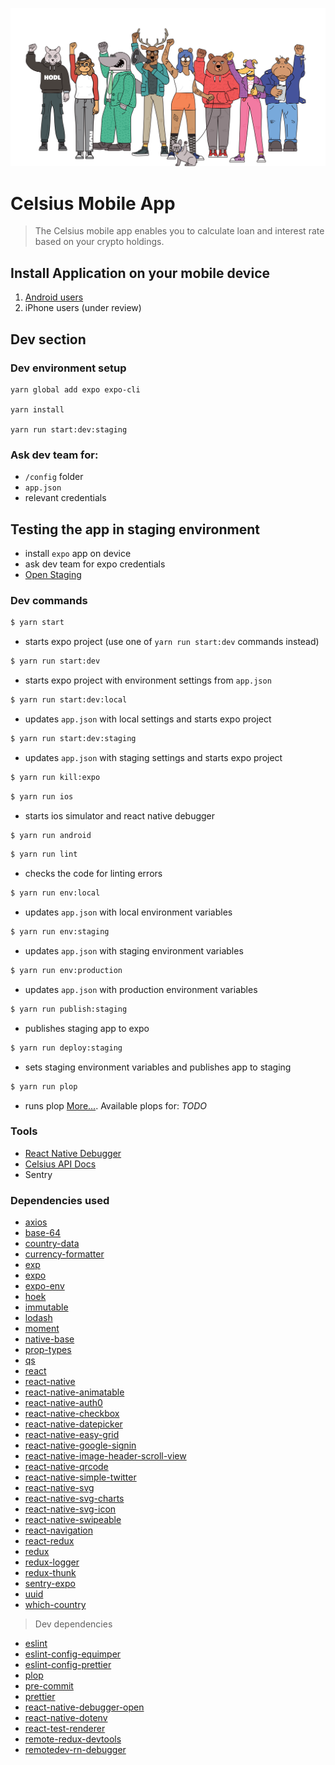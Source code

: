 ![Power to the people](./assets/images/power-to-the-people.png)

# Celsius Mobile App

>The Celsius mobile app enables you to calculate loan and interest rate based on your crypto holdings.

## Install Application on your mobile device

1. [Android users](https://play.google.com/store/apps/details?id=network.celsius.borrower)
2. iPhone users (under review)

## Dev section


### Dev environment setup

```
yarn global add expo expo-cli

yarn install

yarn run start:dev:staging
```

### Ask dev team for:

- `/config` folder
- `app.json`
- relevant credentials

## Testing the app in staging environment

- install `expo` app on device
- ask dev team for expo credentials
- [Open Staging](https://expo.io/@celsiustech/celsius?release-channel=staging)

### Dev commands

```bash
$ yarn start
```
- starts expo project (use one of `yarn run start:dev` commands instead) 

```bash
$ yarn run start:dev
```
- starts expo project with environment settings from `app.json` 


```bash
$ yarn run start:dev:local
```
- updates `app.json` with local settings and starts expo project

```bash
$ yarn run start:dev:staging
```
- updates `app.json` with staging settings and starts expo project

```bash
$ yarn run kill:expo
```
```bash
$ yarn run ios
```
- starts ios simulator and react native debugger

```bash
$ yarn run android
```

```bash
$ yarn run lint
```
- checks the code for linting errors

```bash
$ yarn run env:local
```
- updates `app.json` with local environment variables

```bash
$ yarn run env:staging
```
- updates `app.json` with staging environment variables

```bash
$ yarn run env:production
```
- updates `app.json` with production environment variables

```bash
$ yarn run publish:staging
```
- publishes staging app to expo

```bash
$ yarn run deploy:staging
```
- sets staging environment variables and publishes app to staging

```bash
$ yarn run plop
```
- runs plop [More...](https://github.com/amwmedia/plop). Available plops for: _TODO_

### Tools

* [React Native Debugger](https://github.com/jhen0409/react-native-debugger)
* [Celsius API Docs](https://documenter.getpostman.com/view/4207695/celsius/RW1aHzQg#bf6e3009-2736-4a6e-b1a0-c0928c704550)
* Sentry

### Dependencies used

* [axios](https://www.npmjs.com/package/axios)
* [base-64](https://www.npmjs.com/package/base-64)
* [country-data](https://www.npmjs.com/package/country-data)
* [currency-formatter](https://www.npmjs.com/package/currency-formatter)
* [exp](https://www.npmjs.com/package/exp)
* [expo](https://www.npmjs.com/package/expo)
* [expo-env](https://www.npmjs.com/package/expo-env)
* [hoek](https://www.npmjs.com/package/hoek)
* [immutable](https://www.npmjs.com/package/immutable)
* [lodash](https://www.npmjs.com/package/lodash)
* [moment](https://www.npmjs.com/package/moment)
* [native-base](https://www.npmjs.com/package/native-base)
* [prop-types](https://www.npmjs.com/package/prop-types)
* [qs](https://www.npmjs.com/package/qs)
* [react](https://www.npmjs.com/package/react)
* [react-native](https://www.npmjs.com/package/react-native)
* [react-native-animatable](https://www.npmjs.com/package/react-native-animatable)
* [react-native-auth0](https://www.npmjs.com/package/react-native-auth0)
* [react-native-checkbox](https://www.npmjs.com/package/react-native-checkbox)
* [react-native-datepicker](https://www.npmjs.com/package/react-native-datepicker)
* [react-native-easy-grid](https://www.npmjs.com/package/react-native-easy-grid)
* [react-native-google-signin](https://www.npmjs.com/package/react-native-google-signin)
* [react-native-image-header-scroll-view](https://www.npmjs.com/package/react-native-image-header-scroll-view)
* [react-native-qrcode](https://www.npmjs.com/package/react-native-qrcode)
* [react-native-simple-twitter](https://www.npmjs.com/package/react-native-simple-twitter)
* [react-native-svg](https://www.npmjs.com/package/react-native-svg)
* [react-native-svg-charts](https://www.npmjs.com/package/react-native-svg-charts)
* [react-native-svg-icon](https://www.npmjs.com/package/react-native-svg-icon)
* [react-native-swipeable](https://www.npmjs.com/package/react-native-swipeable)
* [react-navigation](https://www.npmjs.com/package/react-navigation)
* [react-redux](https://www.npmjs.com/package/react-redux)
* [redux](https://www.npmjs.com/package/redux)
* [redux-logger](https://www.npmjs.com/package/redux-logger)
* [redux-thunk](https://www.npmjs.com/package/redux-thunk)
* [sentry-expo](https://www.npmjs.com/package/sentry-expo)
* [uuid](https://www.npmjs.com/package/uuid)
* [which-country](https://www.npmjs.com/package/which-country)
>Dev dependencies
* [eslint](https://www.npmjs.com/package/eslint)
* [eslint-config-equimper](https://www.npmjs.com/package/eslint-config-equimper)
* [eslint-config-prettier](https://www.npmjs.com/package/eslint-config-prettier)
* [plop](https://www.npmjs.com/package/plop)
* [pre-commit](https://www.npmjs.com/package/pre-commit)
* [prettier](https://www.npmjs.com/package/prettier)
* [react-native-debugger-open](https://www.npmjs.com/package/react-native-debugger-open)
* [react-native-dotenv](https://www.npmjs.com/package/react-native-dotenv)
* [react-test-renderer](https://www.npmjs.com/package/react-test-renderer)
* [remote-redux-devtools](https://www.npmjs.com/package/remote-redux-devtools)
* [remotedev-rn-debugger](https://www.npmjs.com/package/remotedev-rn-debugger)
